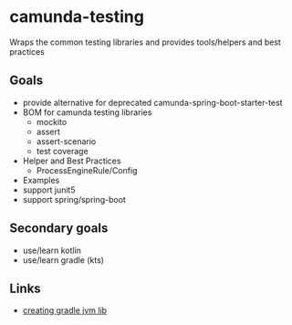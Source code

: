 # camunda-testing

Wraps the common testing libraries and provides tools/helpers and best practices



## Goals

* provide alternative for deprecated camunda-spring-boot-starter-test
* BOM for camunda testing libraries
  * mockito
  * assert
  * assert-scenario
  * test coverage
* Helper and Best Practices
  * ProcessEngineRule/Config
* Examples
* support junit5
* support spring/spring-boot

## Secondary goals

* use/learn kotlin
* use/learn gradle (kts)

## Links

* [creating gradle jvm lib](https://guides.gradle.org/building-kotlin-jvm-libraries/)
